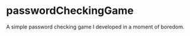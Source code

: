 <h1>passwordCheckingGame</h1>

<p>A simple password checking game I developed in a moment of boredom.</p>
